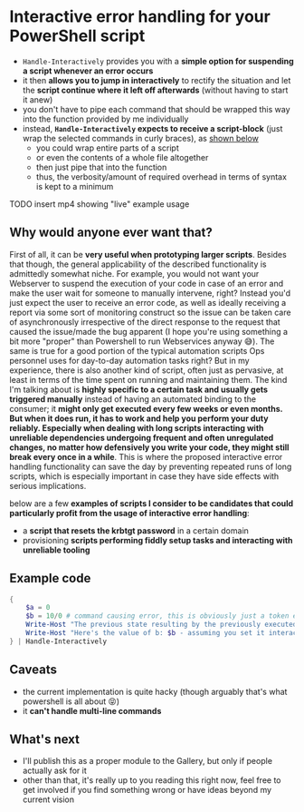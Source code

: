 # Interactive error handling for your PowerShell script
- `Handle-Interactively` provides you with a **simple option for suspending a script whenever an error occurs**
- it then **allows you to jump in interactively** to rectify the situation and let the **script continue where it left off afterwards** (without having to start it anew)
- you don't have to pipe each command that should be wrapped this way into the function provided by me individually
- instead, **`Handle-Interactively` expects to receive a script-block** (just wrap the selected commands in curly braces), as [shown below](#example-code)
  - you could wrap entire parts of a script
  - or even the contents of a whole file altogether
  - then just pipe that into the function
  - thus, the verbosity/amount of required overhead in terms of syntax is kept to a minimum

TODO insert mp4 showing "live" example usage

## Why would anyone ever want that?
First of all, it can be **very useful when prototyping larger scripts**. Besides that though, the general applicability of the described functionality is admittedly somewhat niche.
For example, you would not want your Webserver to suspend the execution of your code in case of an error and make the user wait for someone to manually intervene, right? Instead you'd just expect the user to receive an error code, as well as ideally receiving a report via some sort of monitoring construct so the issue can be taken care of asynchronously irrespective of the direct response to the request that caused the issue/made the bug apparent (I hope you're using something a bit more "proper" than Powershell to run Webservices anyway 😅).
The same is true for a good portion of the typical automation scripts Ops personnel uses for day-to-day automation tasks right?
But in my experience, there is also another kind of script, often just as pervasive, at least in terms of the time spent on running and maintaining them.
The kind I'm talking about is **highly specific to a certain task and usually gets triggered manually** instead of having an automated binding to the consumer; it **might only get executed every few weeks or even months. But when it does run, it has to work and help you perform your duty reliably. Especially when dealing with long scripts interacting with unreliable dependencies undergoing frequent and often unregulated changes, no matter how defensively you write your code, they might still break every once in a while**. This is where the proposed interactive error handling functionality can save the day by preventing repeated runs of long scripts, which is especially important in case they have side effects with serious implications.

below are a few **examples of scripts I consider to be candidates that could particularly profit from the usage of interactive error handling**:
- a **script that resets the krbtgt password** in a certain domain
- provisioning **scripts performing fiddly setup tasks and interacting with unreliable tooling**

## Example code
```powershell
{
    $a = 0
    $b = 10/0 # command causing error, this is obviously just a token example, imagine a command interacting with an unstable external dependency instead
    Write-Host "The previous state resulting by the previously executed commands of the script is conserved, as evidenced by the value of a: $a"
    Write-Host "Here's the value of b: $b - assuming you set it interactively during handling of the previous error, it should not be empty, so further commands in this script block relying on it could run without any problems"
} | Handle-Interactively
```

## Caveats
- the current implementation is quite hacky (though arguably that's what powershell is all about 😝)
- it **can't handle multi-line commands**

## What's next
- I'll publish this as a proper module to the Gallery, but only if people actually ask for it
- other than that, it's really up to you reading this right now, feel free to get involved if you find something wrong or have ideas beyond my current vision
